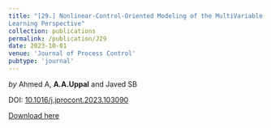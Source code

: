 ```yaml
---
title: "[29.] Nonlinear-Control-Oriented Modeling of the MultiVariable Underground Coal Gasification Process for UCG Project Thar: A Machine
Learning Perspective"
collection: publications
permalink: /publication/J29
date: 2023-10-01
venue: 'Journal of Process Control'
pubtype: 'journal'
---
```

*by* Ahmed A, **A.A.Uppal** and Javed SB

DOI: [10.1016/j.jprocont.2023.103090](https://doi.org/10.1016/j.jprocont.2023.103090)

[Download here](https://aauppal.github.io/files/J29.pdf)
